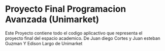 # Proyecto Final Programacion Avanzada (Unimarket)
Este Proyecto contiene todo el codigo aplicactivo que representa el proyecto final del espacio academico. De Juan diego
Cortes y Juan esteban Guzman Y Edison Largo de Unimarket